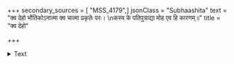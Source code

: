 +++
secondary_sources = [ "MSS_4179",]
jsonClass = "Subhaashita"
text = "क्व देहो भौतिकोऽनात्मा क्व चात्मा प्रकृतेः परः।  \nकस्य के पतिपुत्राद्या मोह एव हि कारणम्॥"
title = "क्व देहो"

+++

<details><summary>Text</summary>

क्व देहो भौतिकोऽनात्मा क्व चात्मा प्रकृतेः परः।  
कस्य के पतिपुत्राद्या मोह एव हि कारणम्॥
</details>
